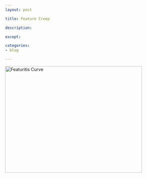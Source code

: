 ```yaml
---
layout: post

title: Feature Creep

description:

except:

categories:
- blog

---
```




<a href="http://www.flickr.com/photos/58683663@N00/205401130/" title="Featuritis Curve by eb.ezzy, on Flickr"><img src="http://farm1.staticflickr.com/88/205401130_4b5211c30a.jpg" width="440" height="343" alt="Featuritis Curve"></a>

